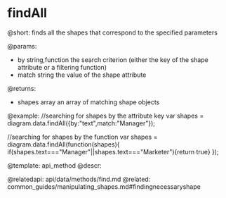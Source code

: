 findAll
=========

@short:
finds all the shapes that correspond to the specified parameters

@params:
- by			string,function			 the search criterion (either the key of the shape attribute or a filtering function)
- match 		string					 the value of the shape attribute

@returns:

- shapes		array		an array of matching shape objects

@example:
//searching for shapes by the attribute key
var shapes = diagram.data.findAll({by:"text",match:"Manager"});

//searching for shapes by the function
var shapes = diagram.data.findAll(function(shapes){
	if(shapes.text==="Manager"||shapes.text==="Marketer"){return true}
});

@template: api_method
@descr:

@relatedapi:
	api/data/methods/find.md
@related:
	common_guides/manipulating_shapes.md#findingnecessaryshape